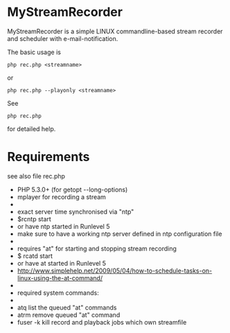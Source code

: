 MyStreamRecorder
================

MyStreamRecorder is a simple LINUX commandline-based stream recorder
and scheduler with e-mail-notification.

The basic usage is
```
php rec.php <streamname>
``` 
or
```
php rec.php --playonly <streamname>
```

See
```
php rec.php
```
for detailed help.

Requirements
============
see also file rec.php

* PHP 5.3.0+ (for getopt --long-options)
* mplayer for recording a stream
*
* exact server time synchronised via "ntp"
* $rcntp start
* or have ntp started in Runlevel 5
* make sure to have a working ntp server defined in ntp configuration file
*
* requires "at" for starting and stopping stream recording
* $ rcatd start
* or have at started in Runlevel 5
* http://www.simplehelp.net/2009/05/04/how-to-schedule-tasks-on-linux-using-the-at-command/
*
* required system commands:
*
* atq list the queued "at" commands
* atrm remove queued "at" command
* fuser -k <fn> kill record and playback jobs which own streamfile <fn>
